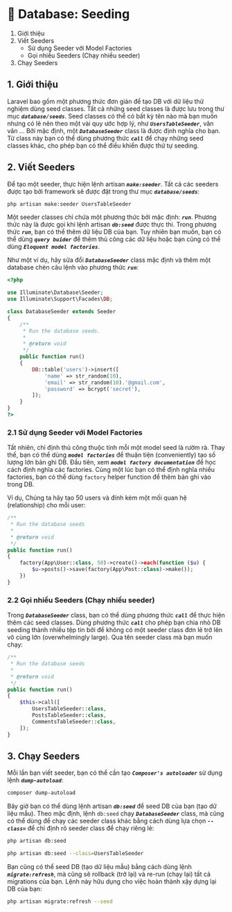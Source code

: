 # 🏬 Database: Seeding

1. Giới thiệu
2. Viết Seeders
    - Sử dụng Seeder với Model Factories
    - Gọi nhiều Seeders (Chạy nhiều seeder)
3. Chạy Seeders

## 1. Giới thiệu
Laravel bao gồm một phương thức đơn giản để tạo DB với dữ liệu thử nghiệm dùng seed classes.
Tất cả những seed classes là được lưu trong thư mục ***`database/seeds`***.
Seed classes có thể có bất kỳ tên nào mà bạn muốn nhưng có lẽ nên theo một vài quy ước hợp lý, như ***`UsersTableSeeder`***, vân vân ...
Bởi mặc định, một ***`DatabaseSeeder`*** class là được định nghĩa cho bạn. Từ class này bạn có thể dùng phương thức ***`call`*** để chạy những seed classes khác, cho phép bạn có thể điều khiển được thứ tự seeding.

## 2. Viết Seeders
Để tạo một seeder, thực hiện lệnh artisan ***`make:seeder`***. Tất cả các seeders được tạo bởi framework sẽ được đặt trong thư mục ***`database/seeds`***:

```sh
php artisan make:seeder UsersTableSeeder
```

Một seeder classes chỉ chứa một phương thức bởi mặc định: ***`run`***. Phương thức này là được gọi khi lệnh artisan ***`db:seed`*** được thực thi.
Trong phương thức ***`run`***, bạn có thể thêm dữ liệu DB của bạn. Tuy nhiên bạn muốn, bạn có thể dùng ***`query buider`*** để thêm thủ công các dữ liệu hoặc bạn cũng có thể dùng ***`Eloquent model factories`***.

Như một ví dụ, hãy sửa đổi ***`DatabaseSeeder`*** class mặc định và thêm một database chèn câu lệnh vào phương thức ***`run`***:

```php
<?php

use Illuminate\Database\Seeder;
use Illuminate\Support\Facades\DB;

class DatabaseSeeder extends Seeder
{
    /**
     * Run the database seeds.
     *
     * @return void
     */
    public function run()
    {
        DB::table('users')->insert([
            'name' => str_random(10),
            'email' => str_random(10).'@gmail.com',
            'password' => bcrypt('secret'),
        ]);
    }
}
?>
```

### 2.1 Sử dụng Seeder với Model Factories
Tất nhiên, chỉ định thủ công thuộc tính mỗi một model seed là rườm rà. Thay thế, bạn có thể dùng ***`model factories`*** để thuận tiện (conveniently) tạo số lượng lớn bản ghi DB. Đầu tiên, xem ***`model factory documentation`*** để học cách định nghĩa các factories.
Cùng một lúc bạn có thể định nghĩa nhiều factories, bạn có thể dùng `factory` helper function để thêm bản ghi vào trong DB.

Ví dụ, Chúng ta hãy tạo 50 users và đính kèm một mối quan hệ (relationship) cho mỗi user:

```php
/**
 * Run the database seeds
 *
 * @return void
 */
public function run()
{
    factory(App\User::class, 50)->create()->each(function ($u) {
        $u->posts()->save(factory(App\Post::class)->make());
    })
}
```

### 2.2 Gọi nhiều Seeders (Chạy nhiều seeder)
Trong ***`DatabaseSeeder`*** class, bạn có thể dùng phương thức ***`call`*** để thực hiện thêm các seed classes.
Dùng phương thức ***`call`*** cho phép bạn chia nhỏ DB seeding thành nhiều tệp tin bởi để không có một seeder class đơn lẻ trở lên vô cùng lớn (overwhelmingly large).
Qua tên seeder class mà bạn muốn chạy:

```php
/**
 * Run the database seeds
 *
 * @return void
 */
public function run()
{
    $this->call([
        UsersTableSeeder::class,
        PostsTableSeeder::class,
        CommentsTableSeeder::class,
    ]);
}
```

## 3. Chạy Seeders
Mỗi lần bạn viết seeder, bạn có thể cần tạo ***`Composer's autoloader`*** sử dụng lệnh ***`dump-autoload`***:

```sh
composer dump-autoload
```

Bây giờ bạn có thể dùng lệnh artisan ***`db:seed`*** để seed DB của bạn (tạo dữ liệu mẫu). 
Theo mặc định, lệnh `db:seed` chạy ***`DatabaseSeeder`*** class, mà cũng có thể dùng để chạy các seeder class khác bằng cách dùng lựa chọn ***`--class=`*** để chỉ định rõ seeder class để chạy riêng lẻ:

```sh
php artisan db:seed

php artisan db:seed --class=UsersTableSeeder
```

Bạn cũng có thể seed DB (tạo dữ liệu mẫu) bằng cách dùng lệnh ***`migrate:refresh`***, mà cũng sẽ rollback (trở lại) và re-run (chạy lại) tất cả migrations của bạn. Lệnh này hữu dụng cho việc hoàn thành xậy dựng lại DB của bạn:

```sh
php artisan migrate:refresh --seed
```